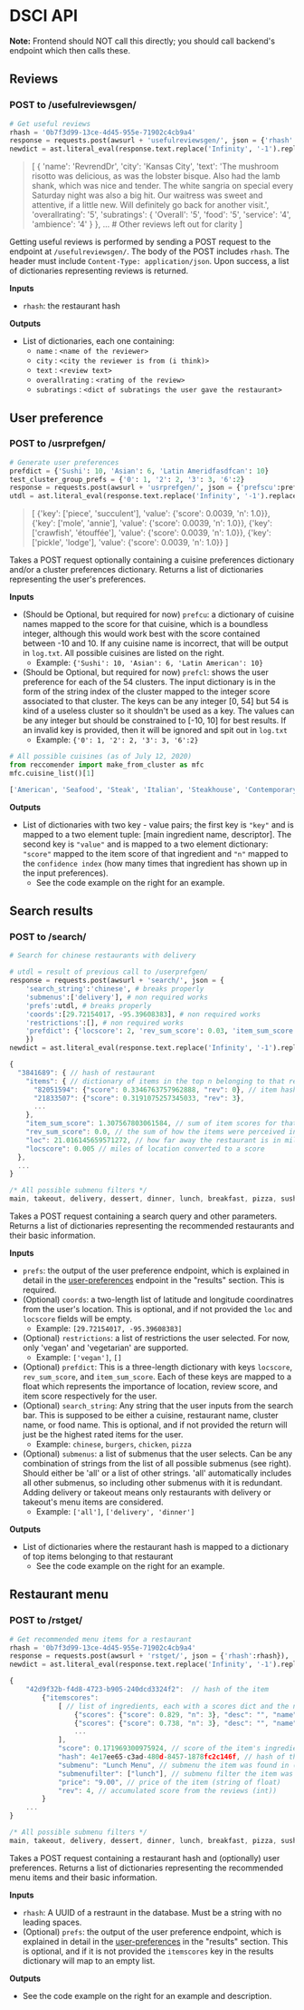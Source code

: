 
# DSCI API

**Note:** Frontend should NOT call this directly; you should call backend's endpoint which then calls these.

## Reviews

### POST to /usefulreviewsgen/

```python
# Get useful reviews
rhash = '0b7f3d99-13ce-4d45-955e-71902c4cb9a4'
response = requests.post(awsurl + 'usefulreviewsgen/', json = {'rhash':rhash})
newdict = ast.literal_eval(response.text.replace('Infinity', '-1').replace('false', 'False').replace('null','None'))
```
>[
    {
        'name': 'RevrendDr',
        'city': 'Kansas City',
        'text': 'The mushroom risotto was delicious, as was the lobster bisque.  Also had the lamb shank, which was nice and tender.  The white sangria on special every Saturday night was also a big hit.  Our waitress was sweet and attentive, if a little new.  Will definitely go back for another visit.',
        'overallrating': '5',
        'subratings':
            {
                'Overall': '5', 
                'food': '5',
                'service': '4',
                'ambience': '4'
            }
   }, ... # Other reviews left out for clarity
]

Getting useful reviews is performed by sending a POST request to the endpoint at `/usefulreviewsgen/`. The body of the POST includes `rhash`. The header must include `Content-Type: application/json`. Upon success, a list of dictionaries representing reviews is returned.

**Inputs**

* `rhash`: the restaurant hash

**Outputs**

* List of dictionaries, each one containing:
    * `name` : `<name of the reviewer>`
    * `city` : `<city the reviewer is from (i think)>`
    * `text` : `<review text>`
    * `overallrating` : `<rating of the review>`
    * `subratings` : `<dict of subratings the user gave the restaurant>`


## User preference

### POST to /usrprefgen/

```python
# Generate user preferences
prefdict = {'Sushi': 10, 'Asian': 6, 'Latin Ameridfasdfcan': 10}
test_cluster_group_prefs = {'0': 1, '2': 2, '3': 3, '6':2}
response = requests.post(awsurl + 'usrprefgen/', json = {'prefscu':prefdict, 'prefscl': test_cluster_group_prefs})
utdl = ast.literal_eval(response.text.replace('Infinity', '-1').replace('false', 'False').replace('null','None'))
```
>[
    {'key': ['piece', 'succulent'], 'value': {'score': 0.0039, 'n': 1.0}},
    {'key': ['mole', 'annie'], 'value': {'score': 0.0039, 'n': 1.0}},
    {'key': ['crawfish', 'étouffée'], 'value': {'score': 0.0039, 'n': 1.0}},
    {'key': ['pickle', 'lodge'], 'value': {'score': 0.0039, 'n': 1.0}}
]

Takes a POST request optionally containing a cuisine preferences dictionary and/or a cluster preferences dictionary. Returns a list of dictionaries representing the user's preferences.

**Inputs**

* (Should be Optional, but required for now) `prefcu`: a dictionary of cuisine names mapped to the score for that cuisine, which is a boundless integer, although this would work best with the score contained between -10 and 10. If any cuisine name is incorrect, that will be output in `log.txt`. All possible cuisines are listed on the right.
    * Example: `{'Sushi': 10, 'Asian': 6, 'Latin American': 10}`
* (Should be Optional, but required for now) `prefcl`: shows the user preference for each of the 54 clusters. The input dictionary is in the form of the string index of the cluster mapped to the integer score associated to that cluster. The keys can be any integer \[0, 54\] but 54 is kind of a useless cluster so it shouldn't be used as a key. The values can be any integer but should be constrained to \[-10, 10\] for best results. If an invalid key is provided, then it will be ignored and spit out in `log.txt`
    * Example: `{'0': 1, '2': 2, '3': 3, '6':2}`

```python
# All possible cuisines (as of July 12, 2020)
from reccomender import make_from_cluster as mfc
mfc.cuisine_list()[1]

['American', 'Seafood', 'Steak', 'Italian', 'Steakhouse', 'Contemporary American', 'Southern', 'Mexican', 'Japanese', 'French', 'Wine Bar', 'Comfort Food', 'Contemporary Italian', 'Latin American', 'Tex-Mex', 'Cajun', 'Pizzeria', 'Mediterranean', 'Sushi', 'International', 'Lounge', 'Spanish', 'Asian', 'Global', 'Brazilian', 'Shellfish', 'Creole / Cajun / Southern', 'Bar / Lounge / Bottle Service', 'Tapas / Small Plates', 'Contemporary Southern', 'Bistro', 'Brazilian Steakhouse', 'European', 'Pub', 'Oyster Bar', 'Cocktail Bar', 'Chinese', 'Contemporary French', 'South American', 'Fusion / Eclectic', 'Farm-to-table', 'Gastro Pub', 'Sports Bar', 'Indian', 'Contemporary French / American', 'French American', 'Barbecue', 'Southwest', 'Continental', 'Vegetarian / Vegan', 'Southern African', 'Afternoon Tea', 'Contemporary Mexican', 'Latin / Spanish', 'Dessert', 'Grill', 'Lebanese', 'Korean', 'Sicilian', 'Peruvian', 'Chinese (Canton)', 'Fish', 'Burgers', 'Wild Game', 'Mexican / Southwestern', 'Contemporary Asian', 'Vietnamese', 'Traditional Mexican', 'Breakfast', 'Organic', 'Regional Japanese', 'Prime Rib', 'Dim Sum', 'Meat', 'Contemporary Indian', 'Winery', 'Halal', 'Pakistani', 'Argentinean', 'Greek', 'Creative Japanese', 'Teppanyaki', 'Ecuadorian', 'Cuban', 'Soul food', 'British', 'Beer Garden', 'Austrian', 'German', 'Rotisserie Chicken', 'Ramen', 'Regional Mexican', 'Café', 'Modern European', 'Northern Mexican', 'Thai', 'English', 'Fondue']
```

**Outputs**

* List of dictionaries with two key - value pairs; the first key is `"key"` and is mapped to a two element tuple: \[main ingredient name, descriptor\]. The second key is `"value"` and is mapped to a two element dictionary: `"score"` mapped to the item score of that ingredient and `"n"` mapped to the `confidence index` \(how many times that ingredient has shown up in the input preferences\).
    * See the code example on the right for an example.


## Search results

### POST to /search/

```python
# Search for chinese restaurants with delivery

# utdl = result of previous call to /userprefgen/
response = requests.post(awsurl + 'search/', json = {
    'search_string':'chinese', # breaks properly
    'submenus':['delivery'], # non required works
    'prefs':utdl, # breaks properly
    'coords':[29.72154017, -95.39608383], # non required works
    'restrictions':[], # non required works
    'prefdict': {'locscore': 2, 'rev_sum_score': 0.03, 'item_sum_score': 0.6} 
    })
newdict = ast.literal_eval(response.text.replace('Infinity', '-1').replace('false', 'False').replace('null','None'))
```
```javascript
{
  "3841689": { // hash of restaurant 
    "items": { // dictionary of items in the top n belonging to that restaurant 
      "82051594": {"score": 0.3346763757962888, "rev": 0}, // item hash is mapped to the score
      "21833507": {"score": 0.3191075257345033, "rev": 3},
      ...
    },
    "item_sum_score": 1.307567803061584, // sum of item scores for that restaurant
    "rev_sum_score": 0.0, // the sum of how the items were perceived in the reviews
    "loc": 21.016145659571272, // how far away the restaurant is in miles
    "locscore": 0.005 // miles of location converted to a score
  },
  ...
}
```
```javascript
/* All possible submenu filters */
main, takeout, delivery, dessert, dinner, lunch, breakfast, pizza, sushi, appetizers, kids, brunch
```

Takes a POST request containing a search query and other parameters. Returns a list of dictionaries representing the recommended restaurants and their basic information.

**Inputs**

* `prefs`: the output of the user preference endpoint, which is explained in detail in the [user-preferences](#user-preference) endpoint in the "results" section. This is required.
* (Optional) `coords`: a two-length list of latitude and longitude coordinatres from the user's location. This is optional, and if not provided the `loc` and `locscore` fields will be empty. 
    * Example: `[29.72154017, -95.39608383]`
* (Optional) `restrictions`: a list of restrictions the user selected. For now, only 'vegan' and 'vegetarian' are supported.
    * Example: `['vegan']`, `[]`
* (Optional) `prefdict`: This is a three-length dictionary with keys `locscore`, `rev_sum_score`, and `item_sum_score`. Each of these keys are mapped to a float which represents the importance of location, review score, and item score respectively for the user.
* (Optional) `search_string`: Any string that the user inputs from the search bar. This is supposed to be either a cuisine, restaurant name, cluster name, or food name. This is optional, and if not provided the return will just be the highest rated items for the user.
    * Example: `chinese`, `burgers`, `chicken`, `pizza`
* (Optional) `submenus`: a list of submenus that the user selects. Can be any combination of strings from the list of all possible submenus (see right). Should either be 'all' or a list of other strings. 'all' automatically includes all other submenus, so including other submenus with it is redundant. Adding delivery or takeout means only restaurants with delivery or takeout's menu items are considered.
    * Example: `['all']`, `['delivery', 'dinner']`

**Outputs**

* List of dictionaries where the restaurant hash is mapped to a dictionary of top items belonging to that restaurant
    * See the code example on the right for an example.


## Restaurant menu 

### POST to /rstget/

```python
# Get recommended menu items for a restaurant 
rhash = '0b7f3d99-13ce-4d45-955e-71902c4cb9a4'
response = requests.post(awsurl + 'rstget/', json = {'rhash':rhash}), 'prefs':utdl}) 
newdict = ast.literal_eval(response.text.replace('Infinity', '-1').replace('false', 'False').replace('null','None'))
```
```javascript
{
    "42d9f32b-f4d8-4723-b905-240dcd3324f2":  // hash of the item
        {"itemscores": 
            [ // list of ingredients, each with a scores dict and the name and description. This structure is consistent for each ingredient, with the 'scores' key mapped to a dictionary of 'score' mapped to the item score, 'n' mapped to the confidence index, 'desc' mapped to the descriptor of that ingredient, and 'name' mapped to the name of that ingredient.
                {"scores": {"score": 0.829, "n": 3}, "desc": "", "name": "tomato"}, 
                {"scores": {"score": 0.738, "n": 3}, "desc": "", "name": "onion"},
                ...
            ],
            "score": 0.171969300975924, // score of the item's ingredients (float)
            "hash": 4e17ee65-c3ad-480d-8457-1878fc2c146f, // hash of the restaurant it belongs to (string)
            "submenu": "Lunch Menu", // submenu the item was found in (string)
            "submenufilter": ["lunch"], // submenu filter the item was found in (list of strings - constrained to items in all possible submenufilters
            "price": "9.00", // price of the item (string of float)
            "rev": 4, // accumulated score from the reviews (int))
        }
    ...
}
```
```javascript
/* All possible submenu filters */
main, takeout, delivery, dessert, dinner, lunch, breakfast, pizza, sushi, appetizers, kids, brunch
```

Takes a POST request containing a restaurant hash and (optionally) user preferences. Returns a list of dictionaries representing the recommended menu items and their basic information.

**Inputs**

* `rhash`: A UUID of a restraunt in the database. Must be a string with no leading spaces.
* (Optional) `prefs`: the output of the user preference endpoint, which is explained in detail in the [user-preferences](#user-preference) in the "results" section. This is optional, and if it is not provided the `itemscores` key in the results dictionary will map to an empty list. 

**Outputs**

* See the code example on the right for an example and description.